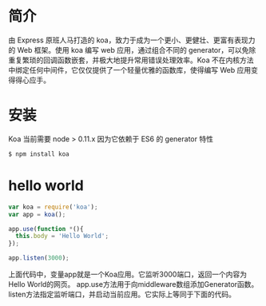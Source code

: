 # 简介
由 Express 原班人马打造的 koa，致力于成为一个更小、更健壮、更富有表现力的 Web 框架。使用 koa 编写 web 应用，通过组合不同的 generator，可以免除重复繁琐的回调函数嵌套，并极大地提升常用错误处理效率。Koa 不在内核方法中绑定任何中间件，它仅仅提供了一个轻量优雅的函数库，使得编写 Web 应用变得得心应手。

# 安装
Koa 当前需要 node > 0.11.x
因为它依赖于 ES6 的 generator 特性
```shell
$ npm install koa
```

# hello world
```js
var koa = require('koa');
var app = koa();

app.use(function *(){
  this.body = 'Hello World';
});

app.listen(3000);
```
上面代码中，变量app就是一个Koa应用。它监听3000端口，返回一个内容为Hello World的网页。
app.use方法用于向middleware数组添加Generator函数。
listen方法指定监听端口，并启动当前应用。它实际上等同于下面的代码。